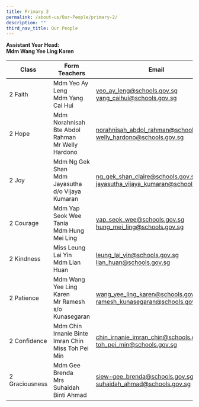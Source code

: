 ```yaml
---
title: Primary 2
permalink: /about-us/Our-People/primary-2/
description: ""
third_nav_title: Our People
---
```

**Assistant Year Head:**<br>
**Mdm Wang Yee Ling Karen**


| Class | Form Teachers | Email |
| -------- | -------- | -------- |
|  2 Faith  | Mdm Yeo Ay Leng<br>Mdm Yang Cai Hui  | [yeo_ay_leng@schools.gov.sg](yeo_ay_leng@schools.gov.sg)<br>[yang_caihui@schools.gov.sg](yang_caihui@schools.gov.sg)
|  2 Hope  | Mdm Norahnisah Bte Abdol Rahman<br>Mr Welly Hardono  | [norahnisah_abdol_rahman@schools.gov.sg](norahnisah_abdol_rahman@schools.gov.sg)<br>[welly_hardono@schools.gov.sg](welly_hardono@schools.gov.sg)
|  2 Joy  | Mdm Ng Gek Shan<br>Mdm Jayasutha d/o Vijaya Kumaran  |[ng_gek_shan_claire@schools.gov.sg](ng_gek_shan_claire@schools.gov.sg)<br>[jayasutha_vijaya_kumaran@schools.gov.sg](jayasutha_vijaya_kumaran@schools.gov.sg)
|  2 Courage |  Mdm Yap Seok Wee Tania<br>Mdm Hung Mei Ling  | [yap_seok_wee@schools.gov.sg](yap_seok_wee@schools.gov.sg)<br>[hung_mei_ling@schools.gov.sg](hung_mei_ling@schools.gov.sg)
|  2 Kindness  | Miss Leung Lai Yin<br>Mdm Lian Huan  |[leung_lai_yin@schools.gov.sg](leung_lai_yin@schools.gov.sg)<br>[lian_huan@schools.gov.sg](lian_huan@schools.gov.sg)
|  2 Patience  | Mdm Wang Yee Ling Karen<br>Mr Ramesh s/o Kunasegaran  | [wang_yee_ling_karen@schools.gov.sg](wang_yee_ling_karen@schools.gov.sg)<br>[ramesh_kunasegaran@schools.gov.sg](ramesh_kunasegaran@schools.gov.sg)
|  2 Confidence  | Mdm Chin Irnanie Binte Imran Chin<br>Miss Toh Pei Min  | [chin_irnanie_imran_chin@schools.gov.sg](chin_irnanie_imran_chin@schools.gov.sg)<br>[toh_pei_min@schools.gov.sg](toh_pei_min@schools.gov.sg)
|  2 Graciousness  | Mdm Gee Brenda<br>Mrs Suhaidah Binti Ahmad|[siew-gee_brenda@schools.gov.sg](siew-gee_brenda@schools.gov.sg)<br>[suhaidah_ahmad@schools.gov.sg](suhaidah_ahmad@schools.gov.sg)
